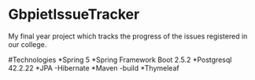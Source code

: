 # GbpietIssueTracker
My final year project which tracks the progress of the issues registered in our college.

#Technologies 
*Spring 5
*Spring Framework Boot 2.5.2
*Postgresql 42.2.22
*JPA -Hibernate
*Maven -build
*Thymeleaf

